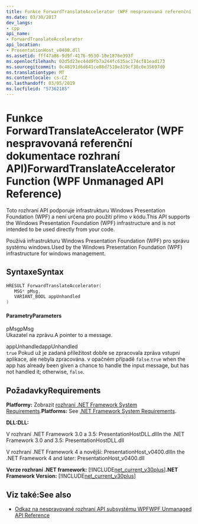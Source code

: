 ```yaml
---
title: Funkce ForwardTranslateAccelerator (WPF nespravovaná referenční dokumentace rozhraní API)
ms.date: 03/30/2017
dev_langs:
- cpp
api_name:
- ForwardTranslateAccelerator
api_location:
- PresentationHost_v0400.dll
ms.assetid: fff47a86-9d9f-4176-9530-10e1876e393f
ms.openlocfilehash: 02d5d23ec44d9fb7a244fc635ac174cf81ead173
ms.sourcegitcommit: 0c48191d6d641ce88d7510e319cf38c0e35697d0
ms.translationtype: MT
ms.contentlocale: cs-CZ
ms.lasthandoff: 03/05/2019
ms.locfileid: "57362185"
---
```

# <a name="forwardtranslateaccelerator-function-wpf-unmanaged-api-reference"></a><span data-ttu-id="bca06-102">Funkce ForwardTranslateAccelerator (WPF nespravovaná referenční dokumentace rozhraní API)</span><span class="sxs-lookup"><span data-stu-id="bca06-102">ForwardTranslateAccelerator Function (WPF Unmanaged API Reference)</span></span>
<span data-ttu-id="bca06-103">Toto rozhraní API podporuje infrastrukturu Windows Presentation Foundation (WPF) a není určena pro použití přímo v kódu.</span><span class="sxs-lookup"><span data-stu-id="bca06-103">This API supports the Windows Presentation Foundation (WPF) infrastructure and is not intended to be used directly from your code.</span></span>  
  
 <span data-ttu-id="bca06-104">Používá infrastrukturu Windows Presentation Foundation (WPF) pro správu systému windows.</span><span class="sxs-lookup"><span data-stu-id="bca06-104">Used by the Windows Presentation Foundation (WPF) infrastructure for windows management.</span></span>  
  
## <a name="syntax"></a><span data-ttu-id="bca06-105">Syntaxe</span><span class="sxs-lookup"><span data-stu-id="bca06-105">Syntax</span></span>  
  
```cpp  
HRESULT ForwardTranslateAccelerator(  
   MSG* pMsg,   
   VARIANT_BOOL appUnhandled  
)  
```  
  
#### <a name="parameters"></a><span data-ttu-id="bca06-106">Parametry</span><span class="sxs-lookup"><span data-stu-id="bca06-106">Parameters</span></span>  
 <span data-ttu-id="bca06-107">pMsg</span><span class="sxs-lookup"><span data-stu-id="bca06-107">pMsg</span></span>  
 <span data-ttu-id="bca06-108">Ukazatel na zprávu.</span><span class="sxs-lookup"><span data-stu-id="bca06-108">A pointer to a message.</span></span>  
  
 <span data-ttu-id="bca06-109">appUnhandled</span><span class="sxs-lookup"><span data-stu-id="bca06-109">appUnhandled</span></span>  
 <span data-ttu-id="bca06-110">`true` Pokud už je zadaná příležitost dobře se zpracovala zpráva vstupní aplikace, ale nebyla zpracována. v opačném případě `false`.</span><span class="sxs-lookup"><span data-stu-id="bca06-110">`true` when the app has already been given a chance to handle the input message, but has not handled it; otherwise, `false`.</span></span>  
  
## <a name="requirements"></a><span data-ttu-id="bca06-111">Požadavky</span><span class="sxs-lookup"><span data-stu-id="bca06-111">Requirements</span></span>  
 <span data-ttu-id="bca06-112">**Platformy:** Zobrazit [rozhraní .NET Framework System Requirements](../../get-started/system-requirements.md).</span><span class="sxs-lookup"><span data-stu-id="bca06-112">**Platforms:** See [.NET Framework System Requirements](../../get-started/system-requirements.md).</span></span>  
  
 <span data-ttu-id="bca06-113">**DLL:**</span><span class="sxs-lookup"><span data-stu-id="bca06-113">**DLL:**</span></span>  
  
 <span data-ttu-id="bca06-114">V rozhraní .NET Framework 3.0 a 3.5: PresentationHostDLL.dll</span><span class="sxs-lookup"><span data-stu-id="bca06-114">In the .NET Framework 3.0 and 3.5: PresentationHostDLL.dll</span></span>  
  
 <span data-ttu-id="bca06-115">V rozhraní .NET Framework 4 a novější: PresentationHost_v0400.dll</span><span class="sxs-lookup"><span data-stu-id="bca06-115">In the .NET Framework 4 and later: PresentationHost_v0400.dll</span></span>  
  
 <span data-ttu-id="bca06-116">**Verze rozhraní .NET framework:** [!INCLUDE[net_current_v30plus](../../../../includes/net-current-v30plus-md.md)]</span><span class="sxs-lookup"><span data-stu-id="bca06-116">**.NET Framework Version:** [!INCLUDE[net_current_v30plus](../../../../includes/net-current-v30plus-md.md)]</span></span>  
  
## <a name="see-also"></a><span data-ttu-id="bca06-117">Viz také:</span><span class="sxs-lookup"><span data-stu-id="bca06-117">See also</span></span>
- [<span data-ttu-id="bca06-118">Odkaz na nespravované rozhraní API subsystému WPF</span><span class="sxs-lookup"><span data-stu-id="bca06-118">WPF Unmanaged API Reference</span></span>](wpf-unmanaged-api-reference.md)
